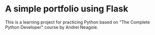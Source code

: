 # A simple portfolio using Flask
This is a learning project for practicing Python based on "The Complete Python Developer" course by Andrei Neagoie. 